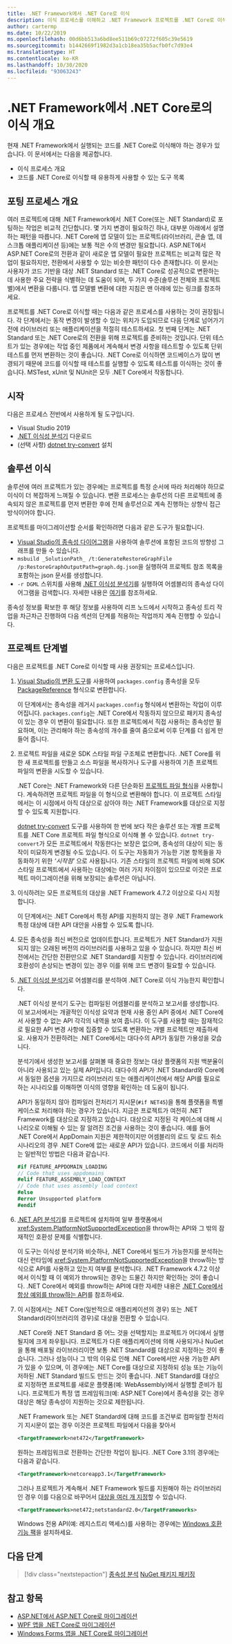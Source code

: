 ```yaml
---
title: .NET Framework에서 .NET Core로 이식
description: 이식 프로세스를 이해하고 .NET Framework 프로젝트를 .NET Core로 이식할 때 유용한 도구에 관해 알아보세요.
author: cartermp
ms.date: 10/22/2019
ms.openlocfilehash: 00d6bb513a6bd8ee511b69c07272f605c39e5619
ms.sourcegitcommit: b1442669f1982d3a1cb18ea35b5acfb0fc7d93e4
ms.translationtype: HT
ms.contentlocale: ko-KR
ms.lasthandoff: 10/30/2020
ms.locfileid: "93063243"
---
```

# <a name="overview-of-porting-from-net-framework-to-net-core"></a>.NET Framework에서 .NET Core로의 이식 개요

현재 .NET Framework에서 실행되는 코드를 .NET Core로 이식해야 하는 경우가 있습니다. 이 문서에서는 다음을 제공합니다.

* 이식 프로세스 개요
* 코드를 .NET Core로 이식할 때 유용하게 사용할 수 있는 도구 목록

## <a name="overview-of-the-porting-process"></a>포팅 프로세스 개요

여러 프로젝트에 대해 .NET Framework에서 .NET Core(또는 .NET Standard)로 포팅하는 작업은 비교적 간단합니다. 몇 가지 변경이 필요하긴 하나, 대부분 아래에서 설명하는 패턴을 따릅니다. .NET Core에 앱 모델이 있는 프로젝트(라이브러리, 콘솔 앱, 데스크톱 애플리케이션 등)에는 보통 적은 수의 변경만 필요합니다. ASP.NET에서 ASP.NET Core로의 전환과 같이 새로운 앱 모델이 필요한 프로젝트는 비교적 많은 작업이 필요하지만, 전환에서 사용할 수 있는 비슷한 패턴이 다수 존재합니다. 이 문서는 사용자가 코드 기반을 대상 .NET Standard 또는 .NET Core로 성공적으로 변환하는 데 사용한 주요 전략을 식별하는 데 도움이 되며, 두 가지 수준(솔루션 전체와 프로젝트별)에서 변환을 다룹니다. 앱 모델별 변환에 대한 지침은 맨 아래에 있는 링크를 참조하세요.

프로젝트를 .NET Core로 이식할 때는 다음과 같은 프로세스를 사용하는 것이 권장됩니다. 각 단계에서는 동작 변경이 발생할 수 있는 위치가 도입되므로 다음 단계로 넘어가기 전에 라이브러리 또는 애플리케이션을 적절히 테스트하세요. 첫 번째 단계는 .NET Standard 또는 .NET Core로의 전환을 위해 프로젝트를 준비하는 것입니다. 단위 테스트가 있는 경우에는 작업 중인 제품에서 계속해서 변경 사항을 테스트할 수 있도록 단위 테스트를 먼저 변환하는 것이 좋습니다. .NET Core로 이식하면 코드베이스가 많이 변경되기 때문에 코드를 이식할 때 테스트를 실행할 수 있도록 테스트를 이식하는 것이 좋습니다. MSTest, xUnit 및 NUnit은 모두 .NET Core에서 작동합니다.

## <a name="getting-started"></a>시작

다음은 프로세스 전반에서 사용하게 될 도구입니다.

- Visual Studio 2019
- [.NET 이식성 분석기](../../standard/analyzers/portability-analyzer.md) 다운로드
- (선택 사항) [dotnet try-convert](https://github.com/dotnet/try-convert) 설치

## <a name="porting-a-solution"></a>솔루션 이식

솔루션에 여러 프로젝트가 있는 경우에는 프로젝트를 특정 순서에 따라 처리해야 하므로 이식이 더 복잡하게 느껴질 수 있습니다. 변환 프로세스는 솔루션의 다른 프로젝트에 종속되지 않은 프로젝트를 먼저 변환한 후에 전체 솔루션으로 계속 진행하는 상향식 접근 방식이어야 합니다.

프로젝트를 마이그레이션할 순서를 확인하려면 다음과 같은 도구가 필요합니다.

- [Visual Studio의 종속성 다이어그램](/visualstudio/modeling/create-layer-diagrams-from-your-code)을 사용하여 솔루션에 포함된 코드의 방향성 그래프를 만들 수 있습니다.
- `msbuild _SolutionPath_ /t:GenerateRestoreGraphFile /p:RestoreGraphOutputPath=graph.dg.json`을 실행하여 프로젝트 참조 목록을 포함하는 json 문서를 생성합니다.
- `-r DGML` 스위치를 사용해 [.NET 이식성 분석기](../../standard/analyzers/portability-analyzer.md)를 실행하여 어셈블리의 종속성 다이어그램을 검색합니다. 자세한 내용은 [여기](../../standard/analyzers/portability-analyzer.md#solution-wide-view)를 참조하세요.

종속성 정보를 확보한 후 해당 정보를 사용하여 리프 노드에서 시작하고 종속성 트리 작업을 차근차근 진행하여 다음 섹션의 단계를 적용하는 작업까지 계속 진행할 수 있습니다.

## <a name="per-project-steps"></a>프로젝트 단계별

다음은 프로젝트를 .NET Core로 이식할 때 사용 권장되는 프로세스입니다.

1. [Visual Studio의 변환 도구](/nuget/consume-packages/migrate-packages-config-to-package-reference)를 사용하여 `packages.config` 종속성을 모두 [PackageReference](/nuget/consume-packages/package-references-in-project-files) 형식으로 변환합니다.

   이 단계에서는 종속성을 레거시 `packages.config` 형식에서 변환하는 작업이 이루어집니다. `packages.config`는 .NET Core에서 작동하지 않으므로 패키지 종속성이 있는 경우 이 변환이 필요합니다. 또한 프로젝트에서 직접 사용하는 종속성만 필요하며, 이는 관리해야 하는 종속성의 개수를 줄여 줌으로써 이후 단계를 더 쉽게 만들어 줍니다.

1. 프로젝트 파일을 새로운 SDK 스타일 파일 구조체로 변환합니다. .NET Core를 위한 새 프로젝트를 만들고 소스 파일을 복사하거나 도구를 사용하여 기존 프로젝트 파일의 변환을 시도할 수 있습니다.

   .NET Core는 .NET Framework와 다른 단순화된 [프로젝트 파일 형식](../tools/csproj.md)을 사용합니다. 계속하려면 프로젝트 파일을 이 형식으로 변환해야 합니다. 이 프로젝트 스타일에서는 이 시점에서 아직 대상으로 삼아야 하는 .NET Framework를 대상으로 지정할 수 있도록 지원합니다.

   [dotnet try-convert](https://github.com/dotnet/try-convert) 도구를 사용하여 한 번에 보다 작은 솔루션 또는 개별 프로젝트를 .NET Core 프로젝트 파일 형식으로 이식해 볼 수 있습니다. `dotnet try-convert`가 모든 프로젝트에서 작동한다는 보장은 없으며, 종속성의 대상이 되는 동작이 미묘하게 변경될 수도 있습니다. 이 도구는 자동화가 가능한 기본 항목들을 자동화하기 위한 _‘시작점’_ 으로 사용됩니다. 기존 스타일의 프로젝트 파일에 비해 SDK 스타일 프로젝트에서 사용하는 대상에는 여러 가지 차이점이 있으므로 이것은 프로젝트 마이그레이션을 위해 보장되는 솔루션은 아닙니다.

1. 이식하려는 모든 프로젝트의 대상을 .NET Framework 4.7.2 이상으로 다시 지정합니다.

   이 단계에서는 .NET Core에서 특정 API를 지원하지 않는 경우 .NET Framework 특정 대상에 대한 API 대안을 사용할 수 있도록 합니다.

1. 모든 종속성을 최신 버전으로 업데이트합니다. 프로젝트가 .NET Standard가 지원되지 않는 오래된 버전의 라이브러리를 사용하고 있을 수 있습니다. 하지만 최신 버전에서는 간단한 전환만으로 .NET Standard를 지원할 수 있습니다. 라이브러리에 호환성이 손상되는 변경이 있는 경우 이를 위해 코드 변경이 필요할 수 있습니다.

1. [.NET 이식성 분석기](../../standard/analyzers/portability-analyzer.md)로 어셈블리를 분석하여 .NET Core로 이식 가능한지 확인합니다.

   .NET 이식성 분석기 도구는 컴파일된 어셈블리를 분석하고 보고서를 생성합니다. 이 보고서에서는 개괄적인 이식성 요약과 현재 사용 중인 API 중에서 .NET Core에서 사용할 수 없는 API 각각의 내역을 보여 줍니다. 이 도구를 사용할 때는 잠재적으로 필요한 API 변경 사항에 집중할 수 있도록 변환하는 개별 프로젝트만 제출하세요. 사용자가 전환하려는 .NET Core에서는 대다수의 API가 동일한 가용성을 갖습니다.

   분석기에서 생성한 보고서를 살펴볼 때 중요한 정보는 대상 플랫폼의 지원 백분율이 아니라 사용되고 있는 실제 API입니다. 대다수의 API가 .NET Standard와 Core에서 동일한 옵션을 가지므로 라이브러리 또는 애플리케이션에서 해당 API를 필요로 하는 시나리오를 이해하면 이식의 영향을 확인하는 데 도움이 됩니다.

   API가 동일하지 않아 컴파일러 전처리기 지시문(`#if NET45`)을 통해 플랫폼을 특별 케이스로 처리해야 하는 경우가 있습니다. 지금은 프로젝트가 여전히 .NET Framework를 대상으로 지정하고 있습니다. 대상으로 지정된 각 케이스에 대해 시나리오로 이해될 수 있는 잘 알려진 조건을 사용하는 것이 좋습니다.  예를 들어 .NET Core에서 AppDomain 지원은 제한적이지만 어셈블리의 로드 및 로드 취소 시나리오의 경우 .NET Core에 없는 새로운 API가 있습니다. 코드에서 이를 처리하는 일반적인 방법은 다음과 같습니다.

   ```csharp
   #if FEATURE_APPDOMAIN_LOADING
   // Code that uses appdomains
   #elif FEATURE_ASSEMBLY_LOAD_CONTEXT
   // Code that uses assembly load context
   #else
   #error Unsupported platform
   #endif
   ```

1. [.NET API 분석기](../../standard/analyzers/api-analyzer.md)를 프로젝트에 설치하여 일부 플랫폼에서 <xref:System.PlatformNotSupportedException>을 throw하는 API와 그 밖의 잠재적인 호환성 문제를 식별합니다.

   이 도구는 이식성 분석기와 비슷하나, .NET Core에서 빌드가 가능한지를 분석하는 대신 런타임에 <xref:System.PlatformNotSupportedException>을 throw하는 방식으로 API를 사용하고 있는지 여부를 분석합니다. .NET Framework 4.7.2 이상에서 이식할 때 이 예외가 throw되는 경우는 드물긴 하지만 확인하는 것이 좋습니다. .NET Core에서 예외를 throw하는 API에 대한 자세한 내용은 [.NET Core에서 항상 예외를 throw하는 API](../compatibility/unsupported-apis.md)를 참조하세요.

1. 이 시점에서는 .NET Core(일반적으로 애플리케이션의 경우) 또는 .NET Standard(라이브러리의 경우)로 대상을 전환할 수 있습니다.

   .NET Core와 .NET Standard 중 어느 것을 선택할지는 프로젝트가 어디에서 실행될지에 크게 좌우됩니다. 프로젝트가 다른 애플리케이션에 의해 사용되거나 NuGet을 통해 배포될 라이브러리이면 보통 .NET Standard를 대상으로 지정하는 것이 좋습니다. 그러나 성능이나 그 밖의 이유로 인해 .NET Core에서만 사용 가능한 API가 있을 수 있으며, 이 경우에는 .NET Core를 대상으로 지정하되 성능 또는 기능이 저하된 .NET Standard 빌드도 만드는 것이 좋습니다. .NET Standard를 대상으로 지정하면 프로젝트를 새로운 플랫폼(예: WebAssembly)에서 실행할 준비가 됩니다. 프로젝트가 특정 앱 프레임워크(예: ASP.NET Core)에서 종속성을 갖는 경우 대상은 해당 종속성이 지원하는 것으로 제한됩니다.

   .NET Framework 또는 .NET Standard에 대해 코드를 조건부로 컴파일할 전처리기 지시문이 없는 경우 이것은 프로젝트 파일에서 다음을 찾아서

   ```xml
   <TargetFramework>net472</TargetFramework>
   ```

   원하는 프레임워크로 전환하는 간단한 작업이 됩니다. .NET Core 3.1의 경우에는 다음과 같습니다.

   ```xml
   <TargetFramework>netcoreapp3.1</TargetFramework>
   ```

   그러나 프로젝트가 계속해서 .NET Framework 빌드를 지원해야 하는 라이브러리인 경우 이를 다음으로 바꾸어서 [대상을 여러 개 지정](../../standard/library-guidance/cross-platform-targeting.md)할 수 있습니다.

   ```xml
   <TargetFrameworks>net472;netstandard2.0</TargetFrameworks>
   ```

   Windows 전용 API(예: 레지스트리 액세스)를 사용하는 경우에는 [Windows 호환 기능 팩](./windows-compat-pack.md)을 설치하세요.

## <a name="next-steps"></a>다음 단계

> [!div class="nextstepaction"]
> [종속성 분석](third-party-deps.md)
> [NuGet 패키지 패키징](../deploying/creating-nuget-packages.md)

## <a name="see-also"></a>참고 항목

- [ASP.NET에서 ASP.NET Core로 마이그레이션](/aspnet/core/migration/proper-to-2x)
- [WPF 앱을 .NET Core로 마이그레이션](/dotnet/desktop/wpf/migration/convert-project-from-net-framework)
- [Windows Forms 앱을 .NET Core로 마이그레이션](winforms.md)
